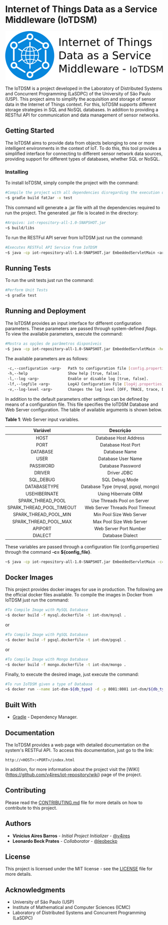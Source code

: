 # **I**nternet **o**f **T**hings **D**ata as a **S**ervice **M**iddleware (IoTDSM)

<p align="center"><img src="iot-dsm-logo.png"/></p>

The IoTDSM is a project developed in the Laboratory of Distributed Systems and Concurrent Programming (LaSDPC) of the University of São Paulo (USP). This project aims to simplify the acquisition and storage of sensor data in the Internet of Things context. For this, IoTDSM supports different storage strategies in SQL and NoSQL databases. In addition to providing a RESTful API for communication and data management of sensor networks.

## Getting Started

The IoTDSM aims to provide data from objects belonging to one or more intelligent environments in the context of IoT.
To do this, this tool provides a simplified interface for connecting to different sensor network data sources, providing support for different types of databases, whether SQL or NoSQL.

### Installing

To install IoTDSM, simply compile the project with the command:

```bash
#Compile the project with all dependencies disregarding the execution of tests
~$ gradle build fatJar -x test
```

This command will generate a .jar file with all the dependencies required to run the project.
The generated .jar file is located in the directory:

```bash
#Arquivo: iot-repository-all-1.0-SNAPSHOT.jar
~$ build/libs
```

To run the RESTFul API server from IoTDSM just run the command:

```bash
#Executes RESTFul API Service from IoTDSM
~$ java -cp iot-repository-all-1.0-SNAPSHOT.jar EmbeddedServletMain <args>
```

## Running Tests

To run the unit tests just run the command:

```bash
#Perform Unit Tests
~$ gradle test
```

## Running and Deployment

The IoTDSM provides an input interface for different configuration parameters.
These parameters are passed through system-defined *flags*.
To view the available parameters, execute the command:

```bash
#Mostra as opções de parâmetros disponíveis
~$ java -cp iot-repository-all-1.0-SNAPSHOT.jar EmbeddedServletMain -help
```

The available parameters are as follows:

```bash
 -c,--configuration <arg>   Path to configuration file [config.properties].
 -h,--help                  Show help [true, false].
 -l,--log <arg>             Enable or disable log [true, false].
 -lf,--logfile <arg>        Log4J Configuration File [log4j.properties].
 -v,--log-level <arg>       Changes the log level [OFF, TRACE, trace, DEBUG, WARN, ERROR, FATAL, ALL].
```
In addition to the default parameters other settings can be defined by means of a configuration file.
This file specifies the IoTDSM Database and Web Server configuration.
The table of available arguments is shown below.

**Table 1**: Web Server input variables.

<center>

|          Variável         |                   Descrição                  |
|:-------------------------:|:--------------------------------------------:|
| HOST                      | Database Host Address				           |
| PORT                      | Database Host Port			               |
| DATABASE                  | Database Name			                       |
| USER                      | Database User Name			               |
| PASSWORD                  | Database Password		                       |
| DRIVER                    | Driver JDBC                                  |
| SQL_DEBUG                 | SQL Debug Mode                               |
| DATABASETYPE              | Database Type (mysql, pgsql, mongo)		   |
| USEHIBERNATE              | Using Hibernate ORM                          |
| SPARK_THREAD_POOL         | Use Threads Pool on Server	               |
| SPARK_THREAD_POOL_TIMEOUT | Web Server Threads Pool Timeout			   |
| SPARK_THREAD_POOL_MIN     | Min Pool Size Web Server	                   |
| SPARK_THREAD_POOL_MAX     | Max Pool Size Web Server	                   |
| APIPORT                   | Web Server Port Number                       |
| DIALECT                   | Database Dialect		                       |

</center>

These variables are passed through a configuration file (config.properties) through the command **-c= ${config_file}**.

```bash
~$ java -cp iot-repository-all-1.0-SNAPSHOT.jar EmbeddedServletMain -c=${config_file}
```

## Docker Images

This project provides docker images for use in production. The following are the official docker files available.
To compile the images in Docker from IoTDSM just run the command:

```bash
#To Compile Image with MySQL Database
~$ docker build -f mysql.dockerfile -t iot-dsm/mysql .
```

or

```bash
#To Compile Image with PgSQL Database
~$ docker build -f pgsql.dockerfile -t iot-dsm/pgsql .
```

or

```bash
#To Compile Image with Mongo Database
~$ docker build -f mongo.dockerfile -t iot-dsm/mongo .
```

Finally, to execute the desired image, just execute the command:

```bash
#To run IoTDSM given a type of Database
~$ docker run --name iot-dsm-${db_type} -d -p 8081:8081 iot-dsm/${db_type}:latest sh iot-dsm-${db_type}.sh
```

## Built With

* [Gradle](https://gradle.org/) - Dependency Manager.

## Documentation

The IoTDSM provides a web page with detailed documentation on the system's RESTFul API.
To access this documentation, just go to the link:

```url
http://<HOST>:<PORT>/index.html
```

In addition, for more information about the project visit the [WIKI] (https://github.com/v4ires/iot-repository/wiki) page of the project.

## Contributing

Please read the [CONTRIBUTING.md](CONTRIBUTING.md) file for more details on how to contribute to this project.

## Authors

* **Vinicius Aires Barros** - *Initial Project Initializer* - [@v4ires](https://github.com/v4ires)
* **Leonardo Beck Prates**  - *Collaborator* - [@leobeckp](https://github.com/leobeckp)

## License

This project is licensed under the MIT license - see the   [LICENSE](LICENSE) file for more details.

## Acknowledgments

* University of São Paulo (USP)
* Institute of Mathematical and Computer Sciences (ICMC)
* Laboratory of Distributed Systems and Concurrent Programming (LaSDPC)
